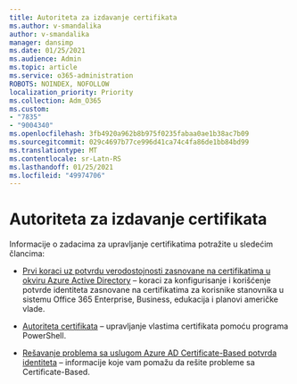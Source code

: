 ```yaml
---
title: Autoriteta za izdavanje certifikata
ms.author: v-smandalika
author: v-smandalika
manager: dansimp
ms.date: 01/25/2021
ms.audience: Admin
ms.topic: article
ms.service: o365-administration
ROBOTS: NOINDEX, NOFOLLOW
localization_priority: Priority
ms.collection: Adm_O365
ms.custom:
- "7835"
- "9004340"
ms.openlocfilehash: 3fb4920a962b8b975f0235fabaa0ae1b38ac7b09
ms.sourcegitcommit: 029c4697b77ce996d41ca74c4fa86de1bb84bd99
ms.translationtype: MT
ms.contentlocale: sr-Latn-RS
ms.lasthandoff: 01/25/2021
ms.locfileid: "49974706"
---
```

# <a name="certificate-authorities"></a>Autoriteta za izdavanje certifikata

Informacije o zadacima za upravljanje certifikatima potražite u sledećim člancima:

- [Prvi koraci uz potvrdu verodostojnosti zasnovane na certifikatima u okviru Azure Active Directory](https://docs.microsoft.com/azure/active-directory/authentication/active-directory-certificate-based-authentication-get-started#:~:text=Certificate-based)  – koraci za konfigurisanje i korišćenje potvrde identiteta zasnovane na certifikatima za korisnike stanovnika u sistemu Office 365 Enterprise, Business, edukacija i planovi američke vlade.

- [Autoriteta certifikata](https://docs.microsoft.com/powershell/module/azuread)  – upravljanje vlastima certifikata pomoću programa PowerShell.

- [Rešavanje problema sa uslugom Azure AD Certificate-Based potvrda identiteta](https://docs.microsoft.com/troubleshoot/azure/active-directory/certificate-based-authenticate-issue)  – informacije koje vam pomažu da rešite probleme sa Certificate-Based.



